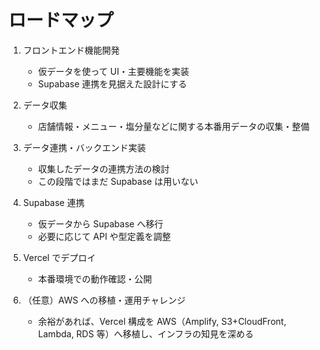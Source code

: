 # ロードマップ

1. フロントエンド機能開発

   - 仮データを使って UI・主要機能を実装
   - Supabase 連携を見据えた設計にする

2. データ収集

   - 店舗情報・メニュー・塩分量などに関する本番用データの収集・整備

3. データ連携・バックエンド実装

   - 収集したデータの連携方法の検討
   - この段階ではまだ Supabase は用いない

4. Supabase 連携

   - 仮データから Supabase へ移行
   - 必要に応じて API や型定義を調整

5. Vercel でデプロイ

   - 本番環境での動作確認・公開

6. （任意）AWS への移植・運用チャレンジ
   - 余裕があれば、Vercel 構成を AWS（Amplify, S3+CloudFront, Lambda, RDS 等）へ移植し、インフラの知見を深める

